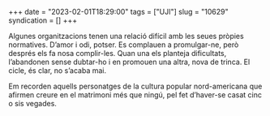 +++
date = "2023-02-01T18:29:00"
tags = ["UJI"]
slug = "10629"
syndication = []
+++

Algunes organitzacions tenen una relació difícil amb les seues pròpies normatives. D’amor i odi, potser. Es complauen a promulgar-ne, però després els fa nosa complir-les. Quan una els planteja dificultats, l’abandonen sense dubtar-ho i en promouen una altra, nova de trinca. El cicle, és clar, no s’acaba mai.

Em recorden aquells personatges de la cultura popular nord-americana que afirmen creure en el matrimoni més que ningú, pel fet d’haver-se casat cinc o sis vegades.
